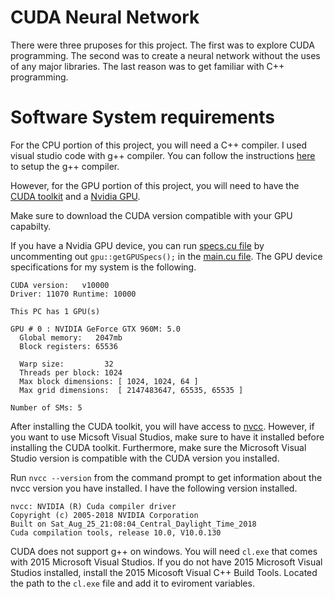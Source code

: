 # CUDA Neural Network

There were three pruposes for this project. The first was to explore CUDA programming.
The second was to create a neural network without the uses of any major libraries. 
The last reason was to get familiar with C++ programming. 

# Software System requirements

For the CPU portion of this project, you will need a C++ compiler.
I used visual studio code with g++ compiler.
 You can follow the instructions [here](https://code.visualstudio.com/docs/languages/cpp)
 to setup the g++ compiler.

However, for the GPU portion of this project, you will need to have the [CUDA toolkit](https://developer.nvidia.com/cuda-toolkit) and a [Nvidia GPU](https://www.nvidia.com/en-us/geforce/graphics-cards/).

Make sure to download the CUDA version compatible with your GPU capabilty.

If you have a Nvidia GPU device, you can run [specs.cu file](\GPUNeuralNetwork\Specs\specs.cu) by
uncommenting out `gpu::getGPUSpecs();` in the [main.cu file](\GPUNeuralNetwork\main.cu). The 
GPU device specifications for my system is the following.
```
CUDA version:   v10000
Driver: 11070 Runtime: 10000

This PC has 1 GPU(s)

GPU # 0 : NVIDIA GeForce GTX 960M: 5.0
  Global memory:   2047mb
  Block registers: 65536

  Warp size:         32
  Threads per block: 1024
  Max block dimensions: [ 1024, 1024, 64 ]
  Max grid dimensions:  [ 2147483647, 65535, 65535 ]

Number of SMs: 5
```



After installing the CUDA toolkit, you will have access to [nvcc](https://en.wikipedia.org/wiki/Nvidia_CUDA_Compiler). However, if you want to use Micsoft Visual Studios, make sure
to have it installed before installing the CUDA toolkit. Furthermore, make sure 
the Microsoft Visual Studio version is compatible with the CUDA version you installed.

 Run `nvcc --version` from the command prompt to get information about 
the nvcc version you have installed. I have the following version installed. 
```
nvcc: NVIDIA (R) Cuda compiler driver
Copyright (c) 2005-2018 NVIDIA Corporation
Built on Sat_Aug_25_21:08:04_Central_Daylight_Time_2018
Cuda compilation tools, release 10.0, V10.0.130
```

CUDA does not support g++ on windows. You will need `cl.exe` that comes with 2015 Microsoft Visual Studios.
If you do not have 2015 Microsoft Visual Studios installed, install the 2015 Micosoft Visual C++ Build Tools.
Located the path to the `cl.exe` file and add it to eviroment variables.